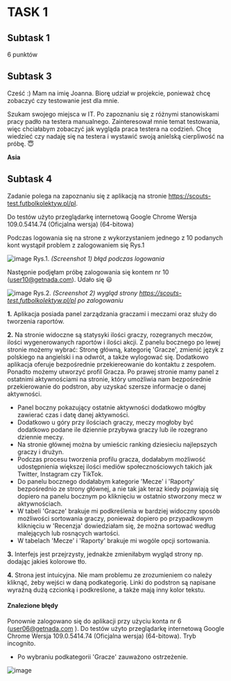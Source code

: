 # TASK 1 
## Subtask 1
6 punktów
## Subtask 3
Cześć :) Mam na imię Joanna. Biorę udział w projekcie, ponieważ chcę zobaczyć czy testowanie jest dla mnie.

Szukam swojego miejsca w IT. Po zapoznaniu się z różnymi stanowiskami pracy padło na testera manualnego. Zainteresował mnie temat testowania, więc chciałabym zobaczyć jak wygląda praca testera na codzień. Chcę wiedzieć czy nadaję się na testera i wystawić swoją anielską cierpliwość na próbę. :innocent:

**Asia**
## Subtask 4
Zadanie polega na zapoznaniu się z aplikacją na stronie https://scouts-test.futbolkolektyw.pl/pl. 

Do testów użyto przeglądarkę internetową Google Chrome Wersja 109.0.5414.74 (Oficjalna wersja) (64-bitowa)

Podczas logowania się na strone z wykorzystaniem jednego z 10 podanych kont wystąpił problem z zalogowaniem się Rys.1 

![image](https://user-images.githubusercontent.com/121824536/212974377-192da72d-ec4b-497f-bd13-f87623ab89d3.png)
Rys.1. *(Screenshot 1) błąd podczas logowania*

Następnie podjęłam próbę zalogowania się kontem nr 10 (user10@getnada.com). Udało się 	:smiley:

![image](https://user-images.githubusercontent.com/121824536/212975610-df6f9f7b-9066-4386-a28c-cf8eed720501.png)
Rys.2. *(Screenshot 2) wygląd strony https://scouts-test.futbolkolektyw.pl/pl po zalogowaniu*

**1.** Aplikacja posiada panel zarządzania graczami i meczami oraz służy do tworzenia raportów.

**2.** Na stronie widoczne są statysyki ilości graczy, rozegranych meczów, ilości wygenerowanych raportów i ilości akcji. Z panelu bocznego po lewej stronie możemy wybrać: Stronę główną, kategorię 'Gracze', zmienić język z polskiego na angielski i na odwrót, a także wylogować się. Dodatkowo aplikacja oferuje bezpośrednie przekiereowanie do kontaktu z zespołem. Ponadto możemy utworzyć profil Gracza. Po prawej stronie mamy panel z ostatnimi aktywnościami na stronie, który umożliwia nam bezpośrednie przekierowanie do podstron, aby uzyskać szersze informacje o danej aktywności.

  * Panel boczny pokazujący ostatnie aktywności dodatkowo mógłby zawierać czas i datę danej aktywności. 
  * Dodatkowo u góry przy ilościach graczy, meczy mogłoby być dodatkowo podane ile dziennie przybywa graczy lub ile rozegrano dziennie meczy. 
  * Na stronie głównej można by umieścic ranking dziesieciu najlepszych graczy i drużyn.
  * Podczas procesu tworzenia profilu gracza, dodałabym możliwość udostępnienia większej ilości mediów społecznościowych takich jak Twitter, Instagram czy TikTok.
  * Do panelu bocznego dodałabym kategorie 'Mecze' i 'Raporty' bezpośrednio ze strony głównej, a nie tak jak teraz kiedy pojawiają się dopiero na panelu bocznym po kliknięciu w ostatnio stworzony mecz w aktywnościach.
  * W tabeli 'Gracze' brakuje mi podkreślenia w bardziej widoczny sposób możliwości sortowania graczy, ponieważ dopiero po przypadkowym kliknięciu w 'Recenzja' dowiedziałam się, że można sortować według malejących lub rosnących wartości.
  * W tabelach 'Mecze' i 'Raporty' brakuje mi wogóle opcji sortowania.
  
**3.** Interfejs jest przejrzysty, jednakże zmieniłabym wygląd strony np. dodając jakieś kolorowe tło.

**4.** Strona jest intuicyjna. Nie mam problemu ze zrozumieniem co należy kliknąć, żeby wejści w daną podkategorię. Linki do podstron są napisane wyraźną dużą czcionką i podkreślone, a także mają inny kolor tekstu.

#### Znalezione błędy
Ponownie zalogowano się do aplikacji przy użyciu konta nr 6 (user06@getnada.com ). Do testów użyto przeglądarkę internetową Google Chrome Wersja 109.0.5414.74 (Oficjalna wersja) (64-bitowa). Tryb incognito.
* Po wybraniu podkategorii 'Gracze' zauważono ostrzeżenie.

![image](https://user-images.githubusercontent.com/121824536/212999220-0d395527-448e-4f6f-a880-deaa3249ee0b.png)


